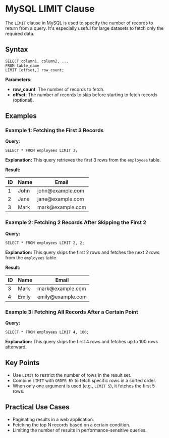 <!DOCTYPE html>
<html lang="en">
<head>
    <meta charset="UTF-8">
    <meta name="viewport" content="width=device-width, initial-scale=1.0">
    <title>MySQL LIMIT Clause</title>
</head>
<body>
    <h1>MySQL LIMIT Clause</h1>
    <p>The <code>LIMIT</code> clause in MySQL is used to specify the number of records to return from a query. It's especially useful for large datasets to fetch only the required data.</p>
    <h2>Syntax</h2>
    <pre><code>SELECT column1, column2, ...
FROM table_name
LIMIT [offset,] row_count;</code></pre>
    <p><strong>Parameters:</strong></p>
    <ul>
        <li><strong>row_count</strong>: The number of records to fetch.</li>
        <li><strong>offset</strong>: The number of records to skip before starting to fetch records (optional).</li>
    </ul>
    <h2>Examples</h2>
    <div class="code-block">
        <h3>Example 1: Fetching the First 3 Records</h3>
        <p><strong>Query:</strong></p>
        <pre><code>SELECT * FROM employees LIMIT 3;</code></pre>
        <p><strong>Explanation:</strong> This query retrieves the first 3 rows from the <code>employees</code> table.</p>
        <p><strong>Result:</strong></p>
        <table>
            <thead>
                <tr>
                    <th>ID</th>
                    <th>Name</th>
                    <th>Email</th>
                </tr>
            </thead>
            <tbody>
                <tr><td>1</td><td>John</td><td>john@example.com</td></tr>
                <tr><td>2</td><td>Jane</td><td>jane@example.com</td></tr>
                <tr><td>3</td><td>Mark</td><td>mark@example.com</td></tr>
            </tbody>
        </table>
    </div>
    <div class="code-block">
        <h3>Example 2: Fetching 2 Records After Skipping the First 2</h3>
        <p><strong>Query:</strong></p>
        <pre><code>SELECT * FROM employees LIMIT 2, 2;</code></pre>
        <p><strong>Explanation:</strong> This query skips the first 2 rows and fetches the next 2 rows from the <code>employees</code> table.</p>
        <p><strong>Result:</strong></p>
        <table>
            <thead>
                <tr>
                    <th>ID</th>
                    <th>Name</th>
                    <th>Email</th>
                </tr>
            </thead>
            <tbody>
                <tr><td>3</td><td>Mark</td><td>mark@example.com</td></tr>
                <tr><td>4</td><td>Emily</td><td>emily@example.com</td></tr>
            </tbody>
        </table>
    </div>
    <div class="code-block">
        <h3>Example 3: Fetching All Records After a Certain Point</h3>
        <p><strong>Query:</strong></p>
        <pre><code>SELECT * FROM employees LIMIT 4, 100;</code></pre>
        <p><strong>Explanation:</strong> This query skips the first 4 rows and fetches up to 100 rows afterward.</p>
    </div>
    <h2>Key Points</h2>
    <ul>
        <li>Use <code>LIMIT</code> to restrict the number of rows in the result set.</li>
        <li>Combine <code>LIMIT</code> with <code>ORDER BY</code> to fetch specific rows in a sorted order.</li>
        <li>When only one argument is used (e.g., <code>LIMIT 5</code>), it fetches the first 5 rows.</li>
    </ul>
    <h2>Practical Use Cases</h2>
    <ul>
        <li>Paginating results in a web application.</li>
        <li>Fetching the top N records based on a certain condition.</li>
        <li>Limiting the number of results in performance-sensitive queries.</li>
    </ul>

</body>
</html>
